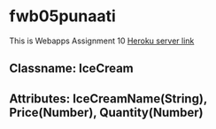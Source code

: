 # fwb05punaati
This is Webapps Assignment 10
[Heroku server link](https://fwb05punaati.herokuapp.com/)

## Classname: IceCream
## Attributes: IceCreamName(String), Price(Number), Quantity(Number)